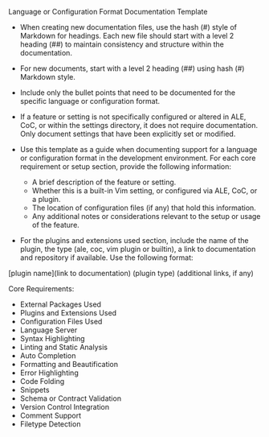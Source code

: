 Language or Configuration Format Documentation Template

* When creating new documentation files, use the hash (#) style of Markdown
    for headings. Each new file should start with a level 2 heading (##) to
    maintain consistency and structure within the documentation.

 * For new documents, start with a level 2 heading (##) using hash (#) Markdown style.

* Include only the bullet points that need to be documented for the specific
    language or configuration format.

* If a feature or setting is not specifically configured or altered in ALE,
    CoC, or within the settings directory, it does not require documentation.
    Only document settings that have been explicitly set or modified.

* Use this template as a guide when documenting support for a language or
    configuration format in the development environment. For each core
    requirement or setup section, provide the following information:

  * A brief description of the feature or setting.
  * Whether this is a built-in Vim setting, or configured via ALE, CoC, or a plugin.
  * The location of configuration files (if any) that hold this information.
  * Any additional notes or considerations relevant to the setup or usage of the feature.

* For the plugins and extensions used section, include the name of the plugin,
    the type (ale, coc, vim plugin or builtin), a link to documentation and
    repository if available. Use the following format:

[plugin name](link to documentation) (plugin type) (additional links, if any)

Core Requirements:

* External Packages Used
* Plugins and Extensions Used
* Configuration Files Used
* Language Server
* Syntax Highlighting
* Linting and Static Analysis
* Auto Completion
* Formatting and Beautification
* Error Highlighting
* Code Folding
* Snippets
* Schema or Contract Validation
* Version Control Integration
* Comment Support
* Filetype Detection
